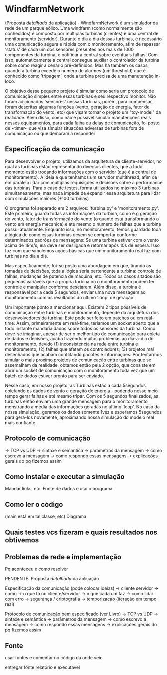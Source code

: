# WindfarmNetwork

(Proposta *detalhada* da aplicação) - WindfarmNetwork é um simulador da rede de um parque eólico. Uma windfarm (como normalmente são conhecidos) é composto por multiplas turbinas (clientes) e uma central de monitoramento (servidor). Durante o dia a dia dessas turbinas, é necessário uma comunicação segura e rápida com o monitoramento, afim de repassar 'status' de cada um dos sensores presentes nos mais de 1000 componentes da turbina, e notificar a central sobre eventuais falhas. Com isso, automaticamente a central consegue auxiliar o controlador da turbina sobre como reagir a cenário pré-definidos. Mas há também os casos, quando a turbina excede o numero de alarmes (um threshold) que é conhecido como 'tripagem', onde a turbina precisa de uma manutenção in-loco.

O objetivo desse pequeno projeto é simular como seria um protocolo de comunicação simples entre essas turbinas e seu respectivo monitor. Não foram adicionados 'sensores' nessas turbinas, porém, para compensar, foram descritas algumas funções (vento, geração de energia, fator de transformação do vento, etc) que visam tornar o projeto um "toy-model" da realidade. Além disso, como não é possível simular manutenções reais nesses equipamentos, para cada falha ou delay de comunicação, foi posto de ~timer~ que visa simular situações adversas de turbinas fora de comunicação ou que demoram a responder

## Especificação da comunicação

Para desenvolver o projeto, utilizamos da arquitetura de cliente-servidor, no qual as turbinas estão representando diversos clientes, que a todo momento estão trocando informações com o servidor (que é a central de monitoramento). A ideia é que tenhamos um servidor multithread, afim de em paralelo lidar com multiplas requisições e decisões sobre a performance das turbinas. Para o caso de testes, forma utilizados no máximo 3 turbinas simultaneamente, mas nada impede de expandir essa arquitetura para lidar com simulações maiores (+100 turbinas)

O programa foi separado em 2 arquivos: 'turbina.py' e 'monitoramento.py'. Este primeiro, guarda todas as informações da turbina, como e.g geração do vento, fator de transformação do vento (o quanto está transformando o vento em energia mecanica) e até mesmo o numero de falhas que a turbina possui atualmente. Enquanto isso, no monitoramento, temos guardado toda a lógica de como essas turbinas devem se comportar conforme determinados padrões de mensagens: Se uma turbina estiver com o vento acima de 19m/s, ela deve ser desligada e retornar após 10s de espera. Isso faz com que simulemos açoes básicas que um monitoramento real faz com turbinas no dia a dia.

Mas específicamente, foi-se posto uma abordagem em que, tirando as tomadas de decisões, toda a lógica seria pertencente a turbina: controle de falhas, mudanças de potencia de maquina, etc. Todos os casos sitados são pequenas variáveis que a propria turbina ou o monitoramento podem ter controle e manipular conforme desejarem. Além disso, a turbina é responsável por a cada 5 segundos, enviar uma nova mensagem ao monitoramento com os resultados do ultimo 'loop' de geração.

Um importante ponto a mencionar aqui. Existem 2 tipos possíveis de comunicação entre turbinas e monitoramento, depende da arquitetura dos desenvolvedores da turbina. Este pode ser feito em batches ou em real-time. Assim, primeiramente em real-time, teriamos um socket aberto que a todo instante mandaria dados sobre todos os sensores da turbina. Como deve-se imaginar, apesar de ser o melhor tipo de comunicação para coleta de dados e decisões, acaba trazendo muitos problemas ao dia-a-dia do monitoramento, devido (1) inconsistencia na rede entre turbina e monitoramento; (2) falhas que afetam os controladores; (3) projetos mal desenhados que acabam conflitando pacotes e informações. Por tentarmos simular o mais proximo projetos de comunicação entre turbinas que se assemalham da realidade, obtamos então pela 2 opção, que consiste em abrir um socket de comunicação com o monitoramento toda vez que um batch de dados estiver pronto para ser enviado.

Nesse caso, em nosso projeto, as Turbinas estão a cada 5segundos coletando os dados de vento e geração de energia - podendo nesse meio tempo gerar falhas e até mesmo tripar. Com os 5 segundos finalizados, as turbinas então enviam uma grande mensagem para o monitoramento monstrando a média das informações geradas no ultimo 'loop'. No caso da nossa simulação, geramos os dados somente 1vez e esperamos 5segundos para gera-los novamente, aproximando nossa simulação do modelo real mais confiante.

## Protocolo de comunicação

 -> TCP vs UDP
 -> sintaxe e semântica
 -> parâmetros da mensagem
 -> como escrevo a mensagem
 -> como respondo essas mensagens
 -> explicações gerais do pq fizemos assim

## Como instalar e executar a simulação

Mandar links, etc. Fonte de dados e uso o programa

## Como ler o código

(main está em tal classe, etc) Diagrama

## Quais testes vcs fizeram e quais resultados nos obtivemos

## Problemas de rede e implementação

Pq aconteceu e como resolver


PENDENTE:
Proposta *detalhada* da aplicação

Especificação da comunicação (pode colocar ideias)
 -> cliente servidor
 -> como
 -> o que tá no cliente/servidor
 -> o que cada um faz
 -> como lidar com erro
 -> segurança / criptografia
 -> temporizacao (iteração em tempo real)

Protocolo de comunicação bem especificado (ver Livro)
 -> TCP vs UDP
 -> sintaxe e semântica
 -> parâmetros da mensagem
 -> como escrevo a mensagem
 -> como respondo essas mensagens
 -> explicações gerais do pq fizemos assim


## Fonte
usar fontes e comentar no código da onde veio

entregar fonte relatório e executável
